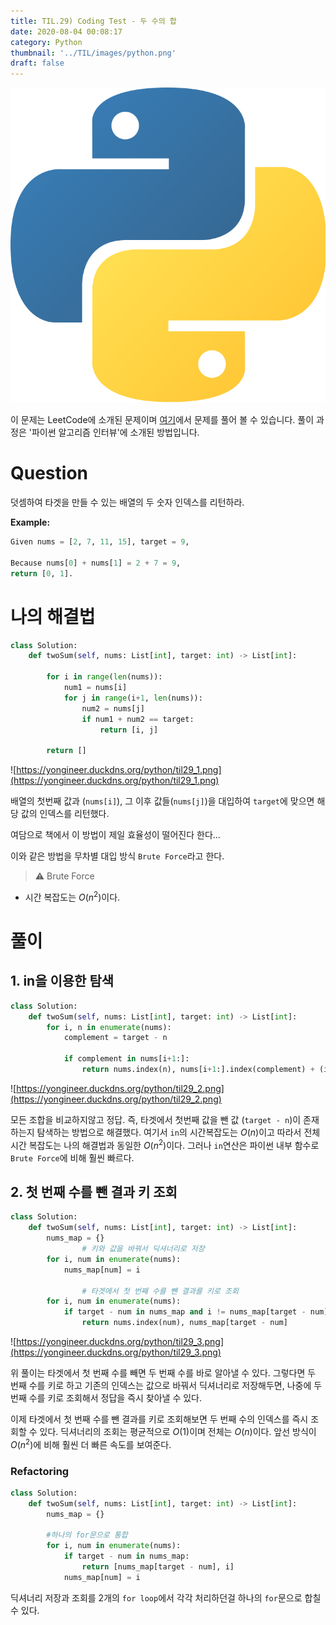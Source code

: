 ```yaml
---
title: TIL.29) Coding Test - 두 수의 합
date: 2020-08-04 00:08:17
category: Python
thumbnail: '../TIL/images/python.png'
draft: false
---
```


![](../TIL/images/python.png)

이 문제는 LeetCode에 소개된 문제이며 [여기](https://leetcode.com/problems/two-sum/)에서 문제를 풀어 볼 수 있습니다. 풀이 과정은 '파이썬 알고리즘 인터뷰'에 소개된 방법입니다.

# Question

덧셈하여 타겟을 만들 수 있는 배열의 두 숫자 인덱스를 리턴하라.

**Example:**

```python
Given nums = [2, 7, 11, 15], target = 9,

Because nums[0] + nums[1] = 2 + 7 = 9,
return [0, 1].
```

# 나의 해결법

```python
class Solution:
    def twoSum(self, nums: List[int], target: int) -> List[int]:
        
        for i in range(len(nums)):
            num1 = nums[i]
            for j in range(i+1, len(nums)):
                num2 = nums[j]
                if num1 + num2 == target:
                    return [i, j]
        
        return []
```

![https://yongineer.duckdns.org/python/til29_1.png](https://yongineer.duckdns.org/python/til29_1.png)

배열의 첫번째 값과 (`nums[i]`), 그 이후 값들(`nums[j]`)을 대입하여 `target`에 맞으면 해당 값의 인덱스를 리턴했다.

여담으로 책에서 이 방법이 제일 효율성이 떨어진다 한다...

이와 같은 방법을 무차별 대입 방식 `Brute Force`라고 한다.

> ⚠️ Brute Force

- 시간 복잡도는 $O(n^2)$이다.

# 풀이

## 1. in을 이용한 탐색

```python
class Solution:
    def twoSum(self, nums: List[int], target: int) -> List[int]:
        for i, n in enumerate(nums):
            complement = target - n
            
            if complement in nums[i+1:]:
                return nums.index(n), nums[i+1:].index(complement) + (i+1)
```

![https://yongineer.duckdns.org/python/til29_2.png](https://yongineer.duckdns.org/python/til29_2.png)

모든 조합을 비교하지않고 정답. 즉, 타겟에서 첫번째 값을 뺀 값 (`target - n`)이 존재하는지 탐색하는 방법으로 해결했다. 여기서 `in`의 시간복잡도는 $O(n)$이고 따라서 전체 시간 복잡도는 나의 해결법과 동일한 $O(n^2)$이다. 그러나 `in`연산은 파이썬 내부 함수로 `Brute Force`에 비해 훨씬 빠르다.

## 2. 첫 번째 수를 뺀 결과 키 조회

```python
class Solution:
    def twoSum(self, nums: List[int], target: int) -> List[int]:
        nums_map = {}
				# 키와 값을 바꿔서 딕셔너리로 저장
        for i, num in enumerate(nums):
            nums_map[num] = i
        
				# 타겟에서 첫 번째 수를 뺀 결과를 키로 조회
        for i, num in enumerate(nums):
            if target - num in nums_map and i != nums_map[target - num]:
                return nums.index(num), nums_map[target - num]
```

![https://yongineer.duckdns.org/python/til29_3.png](https://yongineer.duckdns.org/python/til29_3.png)

위 풀이는 타겟에서 첫 번째 수를 빼면 두 번째 수를 바로 알아낼 수 있다. 그렇다면 두 번째 수를 키로 하고 기존의 인덱스는 값으로 바꿔서 딕셔너리로 저장해두면, 나중에 두 번째 수를 키로 조회해서 정답을 즉시 찾아낼 수 있다.

이제 타겟에서 첫 번째 수를 뺀 결과를 키로 조회해보면 두 번째 수의 인덱스를 즉시 조회할 수 있다. 딕셔너리의 조회는 평균적으로 $O(1)$이며 전체는 $O(n)$이다. 앞선 방식이 $O(n^2)$에 비해 훨씬 더 빠른 속도를 보여준다.

### Refactoring

```python
class Solution:
    def twoSum(self, nums: List[int], target: int) -> List[int]:
        nums_map = {}
        
        #하나의 for문으로 통합
        for i, num in enumerate(nums):
            if target - num in nums_map:
                return [nums_map[target - num], i]
            nums_map[num] = i
```

딕셔너리 저장과 조회를 2개의 `for loop`에서 각각 처리하던걸 하나의 `for`문으로 합칠수 있다.
